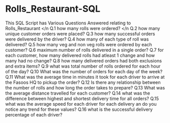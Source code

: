 # Rolls_Restaurant-SQL
This SQL Script has Various Questions Answered relating to Rolls_Restaurant
</n
Q.1 how many rolls were ordered? </n
Q.2 how many unique customer orders were placed?
Q.3 how many successful orders were delivered by the driver?
Q.4 how many of each type of roll was delivered?
Q.5 how many veg and non veg rolls were ordered by each customer?
Q.6 maximum number of rolls delivered in a single order?
Q.7 for each customer, how many delivered rolls had atleast 1 change and how many had no change?
Q.8 how many delivered orders had both exclusions and extra items?
Q.9 what was total number of rolls ordered for each hour of the day?
Q.10 What was the number of orders for each day of the week?
Q.11 What was the average time in minutes it took for each driver to arrive at the Fasoos HQ to pickup the order?
Q.12 Is there any relationship between the number of rolls and how long the order takes to prepare?
Q.13 What was the average distance travelled for each customer?
Q.14 what was the difference between highest and shortest delivery time for all orders?
Q.15 what was the average speed for each driver for each delivery an do you notice any trend for these values?
Q.16 what is the successful delivery percentage of each driver?
